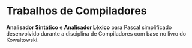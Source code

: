# Trabalhos de Compiladores

**Analisador Sintático** e **Analisador Léxico** para Pascal simplificado desenvolvido durante a disciplina de Compiladores com base no livro do Kowaltowski.
